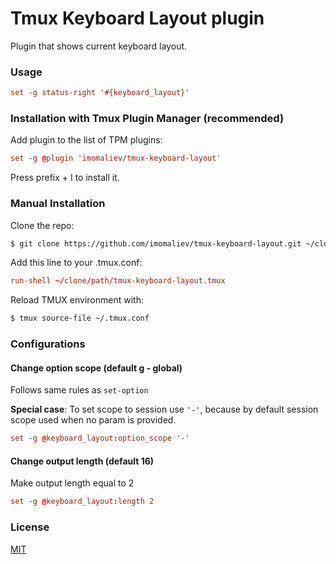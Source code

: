 # Tmux Keyboard Layout plugin

Plugin that shows current keyboard layout.

### Usage

```tmux.conf
set -g status-right '#{keyboard_layout}'
```

### Installation with Tmux Plugin Manager (recommended)

Add plugin to the list of TPM plugins:

```tmux.conf
set -g @plugin 'imomaliev/tmux-keyboard-layout'
```

Press prefix + I to install it.

### Manual Installation

Clone the repo:

```bash
$ git clone https://github.com/imomaliev/tmux-keyboard-layout.git ~/clone/path
```

Add this line to your .tmux.conf:

```tmux.conf
run-shell ~/clone/path/tmux-keyboard-layout.tmux
```

Reload TMUX environment with:

```bash
$ tmux source-file ~/.tmux.conf
```

### Configurations

#### Change option scope (default g - global)

Follows same rules as `set-option`

**Special case**: To set scope to session use `'-'`, because by default session scope used when no param is provided.

```tmux.conf
set -g @keyboard_layout:option_scope '-'
```

#### Change output length (default 16)

Make output length equal to 2

```tmux.conf
set -g @keyboard_layout:length 2
```

### License

[MIT](LICENSE)
